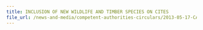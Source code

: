 ```yaml
---
title: INCLUSION OF NEW WILDLIFE AND TIMBER SPECIES ON CITES 
file_url: /news-and-media/competent-authorities-circulars/2013-05-17-CA.pdf
---
```

